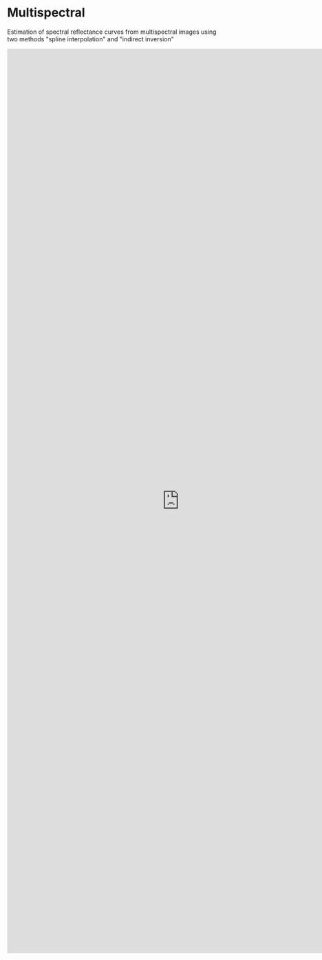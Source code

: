 # Multispectral
Estimation of spectral reflectance curves from multispectral images using two methods "spline interpolation" and "indirect inversion" 

<embed src="https://docs.google.com/viewer?url=https://raw.githubusercontent.com/degoes-consulting/lambdaconf-2015/master/speakers/jdegoes/intro-purescript/presentation.pdf" width="800px" height="2100px" />

